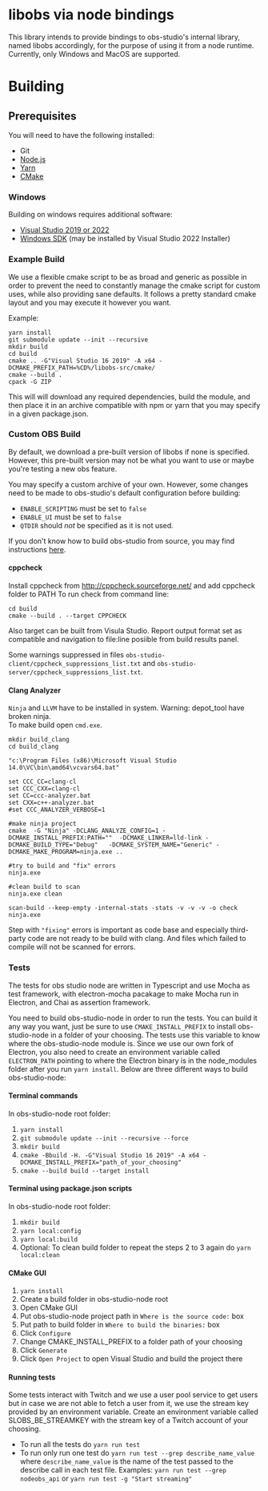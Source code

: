 # libobs via node bindings
This library intends to provide bindings to obs-studio's internal library, named libobs accordingly, for the purpose of using it from a node runtime.
Currently, only Windows and MacOS are supported.

# Building

## Prerequisites
You will need to have the following installed:

* Git
* [Node.js](https://nodejs.org/en/)
* [Yarn](https://yarnpkg.com/en/docs/install#windows-stable)
* [CMake](https://cmake.org/)

### Windows
Building on windows requires additional software:

* [Visual Studio 2019 or 2022](https://visualstudio.microsoft.com/)
* [Windows SDK](https://developer.microsoft.com/en-us/windows/downloads/windows-10-sdk) (may be installed by Visual Studio 2022 Installer)

### Example Build
We use a flexible cmake script to be as broad and generic as possible in order to prevent the need to constantly manage the cmake script for custom uses, while also providing sane defaults. It follows a pretty standard cmake layout and you may execute it however you want.

Example:
```
yarn install
git submodule update --init --recursive
mkdir build
cd build
cmake .. -G"Visual Studio 16 2019" -A x64 -DCMAKE_PREFIX_PATH=%CD%/libobs-src/cmake/
cmake --build .
cpack -G ZIP
```

This will will download any required dependencies, build the module, and then place it in an archive compatible with npm or yarn that you may specify in a given package.json.

### Custom OBS Build
By default, we download a pre-built version of libobs if none is specified. However, this pre-built version may not be what you want to use or maybe you're testing a new obs feature.

You may specify a custom archive of your own. However, some changes need to be made to obs-studio's default configuration before building:

* `ENABLE_SCRIPTING` must be set to `false`
* `ENABLE_UI` must be set to `false`
* `QTDIR` should *not* be specified as it is not used.

If you don't know how to build obs-studio from source, you may find instructions [here](https://github.com/obsproject/obs-studio/wiki/Install-Instructions#windows-build-directions).


#### cppcheck 

Install cppcheck from http://cppcheck.sourceforge.net/ and add cppcheck folder to PATH 
To run check from command line:  
```
cd build 
cmake --build . --target CPPCHECK
```

Also target can be built from Visula Studio. 
Report output format set as compatible and navigation to file:line posiible from build results panel.  

Some warnings suppressed in files `obs-studio-client/cppcheck_suppressions_list.txt` and `obs-studio-server/cppcheck_suppressions_list.txt`.

#### Clang Analyzer 

`Ninja` and `LLVM` have to be installed in system. Warning: depot_tool have broken ninja.  
To make build open `cmd.exe`. 


```
mkdir build_clang
cd build_clang

"c:\Program Files (x86)\Microsoft Visual Studio 14.0\VC\bin\amd64\vcvars64.bat"
 
set CCC_CC=clang-cl
set CCC_CXX=clang-cl
set CC=ccc-analyzer.bat
set CXX=c++-analyzer.bat
#set CCC_ANALYZER_VERBOSE=1

#make ninja project 
cmake  -G "Ninja" -DCLANG_ANALYZE_CONFIG=1 -DCMAKE_INSTALL_PREFIX:PATH=""  -DCMAKE_LINKER=lld-link -DCMAKE_BUILD_TYPE="Debug"   -DCMAKE_SYSTEM_NAME="Generic" -DCMAKE_MAKE_PROGRAM=ninja.exe ..

#try to build and "fix" errors 
ninja.exe 

#clean build to scan 
ninja.exe clean 

scan-build --keep-empty -internal-stats -stats -v -v -v -o check ninja.exe
```
Step with `"fixing"` errors is important as code base and especially third-party code are not ready to be build with clang. And files which failed to compile will not be scanned for errors.

### Tests

The tests for obs studio node are written in Typescript and use Mocha as test framework, with electron-mocha pacakage to make Mocha run in Electron, and Chai as assertion framework.

You need to build obs-studio-node in order to run the tests. You can build it any way you want, just be sure to use `CMAKE_INSTALL_PREFIX` to install obs-studio-node in a folder of your choosing. The tests use this variable to know where the obs-studio-node module is. Since we use our own fork of Electron, you also need to create an environment variable called `ELECTRON_PATH` pointing to where the Electron binary is in the node_modules folder after you run `yarn install`. Below are three different ways to build obs-studio-node:

#### Terminal commands
In obs-studio-node root folder:
1. `yarn install`
2. `git submodule update --init --recursive --force`
3. `mkdir build`
4. `cmake -Bbuild -H. -G"Visual Studio 16 2019" -A x64 -DCMAKE_INSTALL_PREFIX="path_of_your_choosing"`
5. `cmake --build build --target install`

#### Terminal using package.json scripts
In obs-studio-node root folder:
1. `mkdir build`
2. `yarn local:config`
3. `yarn local:build`
4. Optional: To clean build folder to repeat the steps 2 to 3 again do `yarn local:clean`

#### CMake GUI
1. `yarn install`
2. Create a build folder in obs-studio-node root
3. Open CMake GUI
4. Put obs-studio-node project path in `Where is the source code:` box
5. Put path to build folder in `Where to build the binaries:` box
6. Click `Configure`
7. Change CMAKE_INSTALL_PREFIX to a folder path of your choosing
8. Click `Generate`
9. Click `Open Project` to open Visual Studio and build the project there

#### Running tests
Some tests interact with Twitch and we use a user pool service to get users but in case we are not able to fetch a user from it, we use the stream key provided by an environment variable. Create an environment variable called SLOBS_BE_STREAMKEY with the stream key of a Twitch account of your choosing.

* To run all the tests do `yarn run test` 
* To run only run one test do `yarn run test --grep describe_name_value` where `describe_name_value` is the name of the test passed to the describe call in each test file. Examples: `yarn run test --grep nodeobs_api` or `yarn run test -g "Start streaming"`

